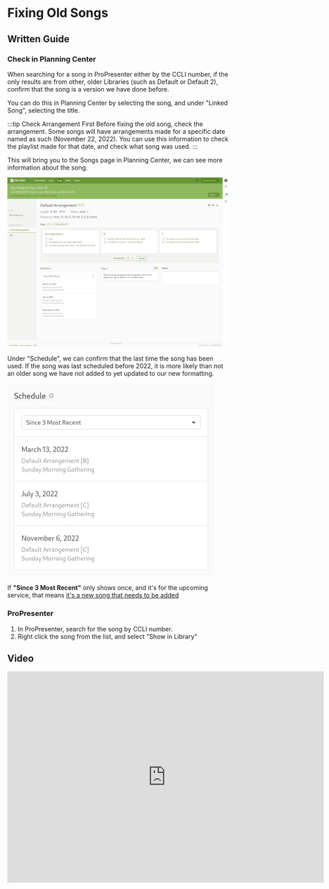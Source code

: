 # Fixing Old Songs

## Written Guide

### Check in Planning Center

When searching for a song in ProPresenter either by the CCLI number, if the only results are from other, older Libraries (such as Default or Default 2), confirm that the song is a version we have done before.

You can do this in Planning Center by selecting the song, and under "Linked Song", selecting the title.

:::tip Check Arrangement First
Before fixing the old song, check the arrangement. Some songs will have arrangements made for a specific date named as such (November 22, 2022). You can use this information to check the playlist made for that date, and check what song was used.
:::

This will bring you to the Songs page in Planning Center, we can see more information about the song.

![Song Details Page](./img/song-info-page.webp)

Under "Schedule", we can confirm that the last time the song has been used. If the song was last scheduled before 2022, it is more likely than not an older song we have not added to yet updated to our new formatting.

![Song Details Page](./img/song-scheduele.webp)

If **"Since 3 Most Recent"** only shows once, and it's for the upcoming service, that means [it's a new song that needs to be added](./1-adding-new-songs.md)

### ProPresenter

1. In ProPresenter, search for the song by CCLI number.
2. Right click the song from the list, and select "Show in Library"

<!-- ![Planning Center](../img/3/Sunday%20Morning%20Gathering%20-%20Mar%2017%202024%20-%20Services.webp) -->

## Video

<iframe width="720" height="480" src="https://www.youtube-nocookie.com/embed/M7z-I2eU654?si=xVcN7xiGftTlwLr4" frameborder="0" allow="accelerometer; autoplay; encrypted-media; gyroscope; picture-in-picture; modestbranding; showinfo=0; fullscreen"></iframe>
